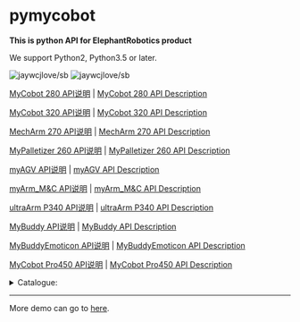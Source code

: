 # pymycobot

**This is python API for ElephantRobotics product**

We support Python2, Python3.5 or later.

![jaywcjlove/sb](https://jaywcjlove.github.io/sb/lang/chinese.svg)   ![jaywcjlove/sb](https://jaywcjlove.github.io/sb/lang/english.svg)

[MyCobot 280 API说明](./MyCobot_280_zh.md) | [MyCobot 280 API Description](./MyCobot_280_en.md)

[MyCobot 320 API说明](./MyCobot_320_zh.md) | [MyCobot 320 API Description](./MyCobot_320_en.md)

[MechArm 270 API说明](./MechArm_270_zh.md) | [MechArm 270 API Description](./MechArm_270_en.md)

[MyPalletizer 260 API说明](./MyPalletizer_260_zh.md) | [MyPalletizer 260 API Description](./MyPalletizer_260_en.md)

[myAGV API说明](./myAGV_zh.md) | [myAGV API Description](./myAGV_en.md)

[myArm_M&C API说明](./myArm_M&C_zh.md) | [myArm_M&C API Description](./myArm_M&C_en.md)

[ultraArm P340 API说明](./ultraArm_P340_zh.md) | [ultraArm P340 API Description](./ultraArm_P340_en.md)

[MyBuddy API说明](./MyBuddy_zh.md) | [MyBuddy API Description](./MyBuddy_en.md)

[MyBuddyEmoticon API说明](./mybuddy_emoticon_zh.md) | [MyBuddyEmoticon API Description](./mybuddy_emoticon_en.md)

[MyCobot Pro450 API说明](./MyCobot_Pro450_cn.md) | [MyCobot Pro450 API Description](./MyCobot_Pro450_en.md)

<details>
<summary>Catalogue:</summary>

<!-- vim-markdown-toc GFM -->

- [pymycobot](#pymycobot)
  
<!-- vim-markdown-toc -->
</details>

---
More demo can go to [here](../demo).
